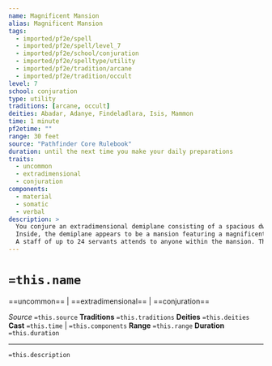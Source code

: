 ```yaml
---
name: Magnificent Mansion
alias: Magnificent Mansion
tags:
  - imported/pf2e/spell
  - imported/pf2e/spell/level_7
  - imported/pf2e/school/conjuration
  - imported/pf2e/spelltype/utility
  - imported/pf2e/tradition/arcane
  - imported/pf2e/tradition/occult
level: 7
school: conjuration
type: utility
traditions: [arcane, occult]
deities: Abadar, Adanye, Findeladlara, Isis, Mammon
time: 1 minute
pf2etime: ""
range: 30 feet
source: "Pathfinder Core Rulebook"
duration: until the next time you make your daily preparations
traits:
  - uncommon
  - extradimensional
  - conjuration
components:
  - material
  - somatic
  - verbal
description: >
  You conjure an extradimensional demiplane consisting of a spacious dwelling with a single entrance. The entrance connects to the plane where you Cast the Spell, appearing anywhere within the spell's range as a faint, shimmering, vertical rectangle 5 feet wide and 10 feet high. You designate who can enter when you cast the spell. Once inside, you can shut the entrance, making it [[Invisible]]. You and the creatures you designated can reopen the door at will, just like opening a physical door.
  Inside, the demiplane appears to be a mansion featuring a magnificent foyer and numerous opulent chambers. The mansion can have any floor plan you imagine as you Cast the Spell, provided it fits within a space 40 feet wide, 40 feet deep, and 30 feet tall. While the entrance to the mansion is closed, effects from outside the mansion fail to penetrate it, and vice versa, except for plane shift, which can be used to enter the mansion. You can use scrying magic and similar effects to observe the outside only if they're capable of crossing planes.
  A staff of up to 24 servants attends to anyone within the mansion. These are like the servant created by the unseen servant spell, though they're visible, with an appearance you determine during casting. The mansion is stocked with enough food to serve a nine-course banquet to 150 people.
---
```

# `=this.name`
==uncommon== | ==extradimensional== | ==conjuration==

*Source* `=this.source`
**Traditions** `=this.traditions`
**Deities** `=this.deities`
**Cast** `=this.time` | `=this.components`
**Range** `=this.range`
**Duration** `=this.duration`

***
`=this.description`